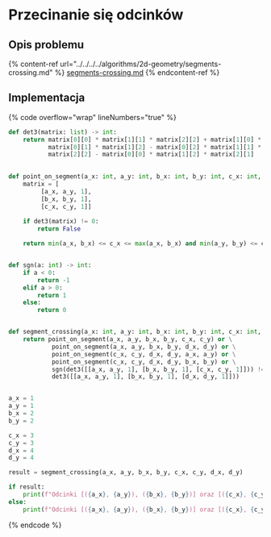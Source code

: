 # Przecinanie się odcinków

## Opis problemu

{% content-ref url="../../../../algorithms/2d-geometry/segments-crossing.md" %}
[segments-crossing.md](../../../../algorithms/2d-geometry/segments-crossing.md)
{% endcontent-ref %}

## Implementacja

{% code overflow="wrap" lineNumbers="true" %}
```python
def det3(matrix: list) -> int:
    return matrix[0][0] * matrix[1][1] * matrix[2][2] + matrix[1][0] * matrix[2][1] * matrix[0][2] + matrix[2][0] * \
           matrix[0][1] * matrix[1][2] - matrix[0][2] * matrix[1][1] * matrix[2][0] - matrix[0][1] * matrix[1][0] * \
           matrix[2][2] - matrix[0][0] * matrix[1][2] * matrix[2][1]
           

def point_on_segment(a_x: int, a_y: int, b_x: int, b_y: int, c_x: int, c_y: int) -> bool:
    matrix = [
         [a_x, a_y, 1],
         [b_x, b_y, 1],
         [c_x, c_y, 1]]
    
    if det3(matrix) != 0:
        return False

    return min(a_x, b_x) <= c_x <= max(a_x, b_x) and min(a_y, b_y) <= c_y <= max(a_y, b_y):


def sgn(a: int) -> int:
    if a < 0:
        return -1
    elif a > 0:
        return 1
    else:
        return 0


def segment_crossing(a_x: int, a_y: int, b_x: int, b_y: int, c_x: int, c_y: int, d_x: int, d_y: int) -> bool:
    return point_on_segment(a_x, a_y, b_x, b_y, c_x, c_y) or \
            point_on_segment(a_x, a_y, b_x, b_y, d_x, d_y) or \
            point_on_segment(c_x, c_y, d_x, d_y, a_x, a_y) or \
            point_on_segment(c_x, c_y, d_x, d_y, b_x, b_y) or \
            sgn(det3([[a_x, a_y, 1], [b_x, b_y, 1], [c_x, c_y, 1]])) != sgn(
            det3([[a_x, a_y, 1], [b_x, b_y, 1], [d_x, d_y, 1]]))


a_x = 1
a_y = 1
b_x = 2
b_y = 2

c_x = 3
c_y = 3
d_x = 4
d_y = 4

result = segment_crossing(a_x, a_y, b_x, b_y, c_x, c_y, d_x, d_y)

if result:
	print(f"Odcinki [({a_x}, {a_y}), ({b_x}, {b_y})] oraz [({c_x}, {c_y}), ({d_x}, {d_y})] przecinają się")
else:
	print(f"Odcinki [({a_x}, {a_y}), ({b_x}, {b_y})] oraz [({c_x}, {c_y}), ({d_x}, {d_y})] nie przecinają się")
```
{% endcode %}
